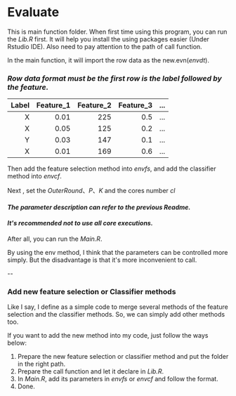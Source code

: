 # Evaluate

This is main function folder. When first time using this program, you can run the *Lib.R* first. It will help you install the using packages easier (Under Rstudio IDE). Also need to pay attention to the path of call function.

In the main function, it will import the row data as the new.evn(*envdt*).

### *Row data format must be the first row is the label followed by the feature.*

| Label | Feature_1 | Feature_2 | Feature_3  | ... |
|------:|----------:|----------:|-----------:| ---:|
| X     | 0.01      | 225       | 0.5        | ... |
| X     | 0.05      | 125       | 0.2        | ... |
| Y     | 0.03      | 147       | 0.1        | ... |
| X     | 0.01      | 169       | 0.6        | ... |

Then add the feature selection method into *envfs*, and add the classifier method into *envcf*.

Next , set the *OuterRound*、*P*、*K* and the cores number *cl*

#### *The parameter description can refer to the previous Readme.*

#### *It's recommended not to use all core executions.*

After all, you can run the *Main.R*.

By using the env method, I think that the parameters can be controlled more simply. But the disadvantage is that it's more inconvenient to call.

--

### Add new feature selection or Classifier methods

Like I say, I define as a simple code to merge several methods of the feature selection and the classifier methods. So, we can simply  add other methods too.

If you want to add the new method into my code, just follow the ways below:
1. Prepare the new feature selection or classifier method and put the folder in the right path.
2. Prepare the call function and let it declare in *Lib.R*.
3. In *Main.R*, add its parameters in *envfs* or *envcf* and follow the format.
4. Done.

